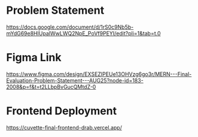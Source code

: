 # Problem Statement
https://docs.google.com/document/d/1rS0c9Nb5b-mYdG69e8HIUpaIWwLWQ2NpE_PoVf9PEYI/edit?pli=1&tab=t.0

# Figma Link
https://www.figma.com/design/EXSEZIPEUe13OHVzg6go3r/MERN---Final-Evaluation-Problem-Statement---AUG25?node-id=183-2008&p=f&t=t2LLbpBvGucQMtdZ-0

# Frontend Deployment
https://cuvette-final-frontend-drab.vercel.app/